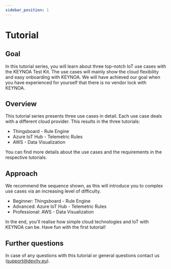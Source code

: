 ```yaml
---
sidebar_position: 1
---
```


# Tutorial

## Goal

In this tutorial series, you will learn about three top-notch IoT use cases with the KEYNOA Test Kit. The use cases will mainly show the cloud flexibility and easy onboarding with KEYNOA. 
We will have achieved our goal when you have experienced for yourself that there is no vendor lock with KEYNOA.   

## Overview

This tutorial series presents three use cases in detail. Each use case deals with a different cloud provider. 
This results in the three tutorials:

- Thingsboard - Rule Engine
- Azure IoT Hub - Telemetric Rules
- AWS - Data Visualization

You can find more details about the use cases and the requirements in the respective tutorials.


## Approach

We recommend the sequence shown, as this will introduce you to complex use cases via an increasing level of difficulty.

- Beginner: Thingsboard - Rule Engine
- Advanced: Azure IoT Hub - Telemetric Rules
- Professional: AWS - Data Visualization

In the end, you'll realise how simple cloud technologies and IoT with KEYNOA can be. Have fun with the first tutorial!

## Further questions

In case of any questions with this tutorial or general questions contact us (support@devity.eu).
